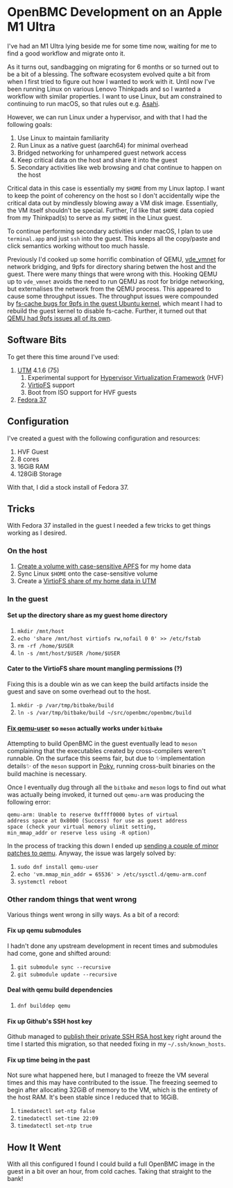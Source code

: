 # OpenBMC Development on an Apple M1 Ultra

I've had an M1 Ultra lying beside me for some time now, waiting for me to
find a good workflow and migrate onto it.

As it turns out, sandbagging on migrating for 6 months or so turned out to be a
bit of a blessing. The software ecosystem evolved quite a bit from when I first
tried to figure out how I wanted to work with it. Until now I've been running
Linux on various Lenovo Thinkpads and so I wanted a workflow with similar
properties. I want to use Linux, but am constrained to continuing to run macOS,
so that rules out e.g. [Asahi][asahi-linux].

[asahi-linux]: https://asahilinux.org/

However, we can run Linux under a hypervisor, and with that I had the following
goals:

1. Use Linux to maintain familiarity
2. Run Linux as a native guest (aarch64) for minimal overhead
3. Bridged networking for unhampered guest network access
4. Keep critical data on the host and share it into the guest
5. Secondary activities like web browsing and chat continue to happen on the
   host

Critical data in this case is essentially my `$HOME` from my Linux laptop. I
want to keep the point of coherency on the host so I don't accidentally wipe the
critical data out by mindlessly blowing away a VM disk image. Essentially, the
VM itself shouldn't be special. Further, I'd like that `$HOME` data copied from
my Thinkpad(s) to serve as my `$HOME` in the Linux guest.

To continue performing secondary activities under macOS, I plan to use
`terminal.app` and just `ssh` into the guest. This keeps all the copy/paste and
click semantics working without too much hassle.

Previously I'd cooked up some horrific combination of QEMU,
[vde_vmnet][] for network bridging, and 9pfs for directory sharing
betwen the host and the guest. There were many things that were wrong with this.
Hooking QEMU up to `vde_vmnet` avoids the need to run QEMU as root for bridge
networking, but externalises the network from the QEMU process. This appeared to
cause some throughput issues. The throughput issues were compounded by [fs-cache
bugs for 9pfs in the guest Ubuntu kernel][linux-lore-9p-duplicate-cookie], which
meant I had to rebuild the guest kernel to disable fs-cache. Further, it turned
out that [QEMU had 9pfs issues all of its own][schreibt-qemu-9p-performance].

[vde_vmnet]: https://github.com/lima-vm/vde_vmnet
[linux-lore-9p-duplicate-cookie]: https://lore.kernel.org/lkml/3791738.ukkqOL8KQD@silver/
[schreibt-qemu-9p-performance]: https://linus.schreibt.jetzt/posts/qemu-9p-performance.html

## Software Bits

To get there this time around I've used:

1. [UTM][utm] 4.1.6 (75)
   1. Experimental support for [Hypervisor Virtualization Framework][apple-macos-hvf]
      (HVF)
   2. [VirtioFS][utm-docs-macos-virtiofs] support
   3. Boot from ISO support for HVF guests
2. [Fedora 37][getfedora]

[utm]: https://mac.getutm.app/
[apple-macos-hvf]: https://developer.apple.com/videos/play/wwdc2022/10002/
[utm-docs-macos-virtiofs]: https://docs.getutm.app/guest-support/linux/#macos-virtiofs
[getfedora]: https://getfedora.org/

## Configuration

I've created a guest with the following configuration and resources:

1. HVF Guest
2. 8 cores
3. 16GiB RAM
4. 128GiB Storage

With that, I did a stock install of Fedora 37.

## Tricks

With Fedora 37 installed in the guest I needed a few tricks to get things
working as I desired.

### On the host

1. [Create a volume with case-sensitive APFS][apple-support-apfs] for my home
   data
2. Sync Linux `$HOME` onto the case-sensitive volume
3. Create a [VirtioFS share of my home data in UTM][utm-docs-basics]

[apple-support-apfs]: https://support.apple.com/en-au/guide/disk-utility/dsku19ed921c/22.0/mac/13.0
[utm-docs-basics]: https://docs.getutm.app/basics/basics/

### In the guest

#### Set up the directory share as my guest home directory

1. `mkdir /mnt/host`
2. `echo 'share /mnt/host virtiofs rw,nofail 0 0' >> /etc/fstab`
3. `rm -rf /home/$USER`
4. `ln -s /mnt/host/$USER /home/$USER`

#### Cater to the VirtioFS share mount mangling permissions (?)

Fixing this is a double win as we can keep the build artifacts inside the guest
and save on some overhead out to the host.

1. `mkdir -p /var/tmp/bitbake/build`
2. `ln -s /var/tmp/bitbake/build ~/src/openbmc/openbmc/build`

#### [Fix qemu-user][qemu-issue-447] so `meson` actually works under `bitbake`

[qemu-issue-447]: https://gitlab.com/qemu-project/qemu/-/issues/447

Attempting to build OpenBMC in the guest eventually lead to `meson` complaining
that the executables created by cross-compilers weren't runnable. On the surface
this seems fair, but due to ✨implementation details✨ of the `meson` support
in [Poky][yocto-poky], running cross-built binaries on the build machine is
necessary.

[yocto-poky]: https://www.yoctoproject.org/software-overview/reference-distribution/

Once I eventually dug through all the `bitbake` and `meson` logs to find out
what was actually being invoked, it turned out `qemu-arm` was producing the
following error:

```
qemu-arm: Unable to reserve 0xffff0000 bytes of virtual
address space at 0x8000 (Success) for use as guest address
space (check your virtual memory ulimit setting,
min_mmap_addr or reserve less using -R option)
```

In the process of tracking this down I ended up [sending a couple of minor
patches to qemu][qemu-linux-user-patches]. Anyway, the issue was largely
solved by:

[qemu-linux-user-patches]: https://lore.kernel.org/qemu-devel/20230327115524.1981482-1-andrew@aj.id.au/

1. `sudo dnf install qemu-user`
2. `echo 'vm.mmap_min_addr = 65536' > /etc/sysctl.d/qemu-arm.conf`
3. `systemctl reboot`

### Other random things that went wrong

Various things went wrong in silly ways. As a bit of a record:

#### Fix up qemu submodules

I hadn't done any upstream development in recent times and submodules had come,
gone and shifted around:

1. `git submodule sync --recursive`
2. `git submodule update --recursive`

#### Deal with qemu build dependencies

1. `dnf builddep qemu`

#### Fix up Github's SSH host key

Github managed to [publish their private SSH RSA host key][github-key-rotation]
right around the time I started this migration, so that needed fixing in my
`~/.ssh/known_hosts`.

[github-key-rotation]: https://github.blog/2023-03-23-we-updated-our-rsa-ssh-host-key/

#### Fix up time being in the past

Not sure what happened here, but I managed to freeze the VM several times and
this may have contributed to the issue. The freezing seemed to begin after
allocating 32GiB of memory to the VM, which is the entirety of the host RAM.
It's been stable since I reduced that to 16GiB.

1. `timedatectl set-ntp false`
2. `timedatectl set-time 22:09`
3. `timedatectl set-ntp true`

## How It Went

With all this configured I found I could build a full OpenBMC image in the guest
in a bit over an hour, from cold caches. Taking that straight to the bank!
